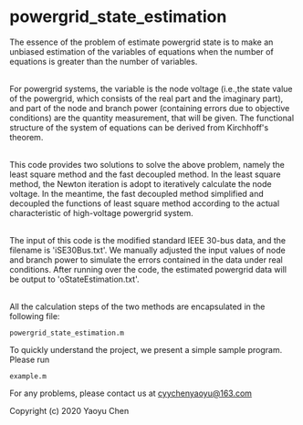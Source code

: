 # powergrid_state_estimation


The essence of the problem of estimate powergrid state is to make an unbiased estimation of the variables of equations when the number of equations is greater than the number of variables.


<br>For powergrid systems, the variable is the node voltage (i.e.,the state value of the powergrid, which consists of the real part and the imaginary part), and part of the node and branch power (containing errors due to objective conditions) are the quantity measurement, that will be given. The functional structure of the system of equations can be derived from Kirchhoff's theorem.


<br>This code provides two solutions to solve the above problem, namely the least square method and the fast decoupled method. In the least square method, the Newton iteration is adopt to iteratively calculate the node voltage. In the meantime, the fast decoupled method simplified and decoupled the functions of least square method according to the actual characteristic of high-voltage powergrid system.


<br>The input of this code is the modified standard IEEE 30-bus data, and the filename is 'iSE30Bus.txt'. We manually adjusted the input values of node and branch power to simulate the errors contained in the data under real conditions. After running over the code, the estimated powergrid data will be output to 'oStateEstimation.txt'.


<br>All the calculation steps of the two methods are encapsulated in the following file:
```
powergrid_state_estimation.m
```


To quickly understand the project, we present a simple sample program. Please run
```
example.m
```


For any problems, please contact us at cyychenyaoyu@163.com

Copyright (c) 2020 Yaoyu Chen
